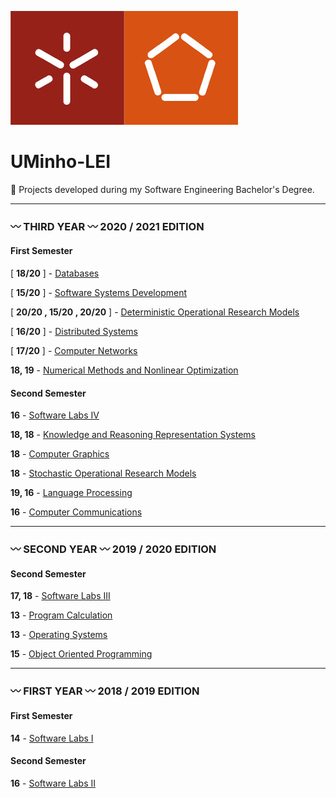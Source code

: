 ![alt text](https://github.com/L-Pinto/UMinho-LEI/blob/main/UM_logo.jpg)

# UMinho-LEI
:small_orange_diamond: Projects developed during my Software Engineering Bachelor's Degree.

***

### :wavy_dash: THIRD YEAR :wavy_dash:      2020 / 2021 EDITION

#### First Semester 
[ **18/20** ] - [Databases](https://github.com/L-Pinto/UMinho-LEI/tree/main/III/BD)

[ **15/20** ] - [Software Systems Development](https://github.com/L-Pinto/UMinho-LEI/tree/main/III/DSS)

[ **20/20 , 15/20 , 20/20** ] - [Deterministic Operational Research Models](https://github.com/L-Pinto/UMinho-LEI/tree/main/III/MDIO)

[ **16/20** ] - [Distributed Systems](https://github.com/L-Pinto/UMinho-LEI/tree/main/III/SD)

[ **17/20** ] - [Computer Networks](https://github.com/L-Pinto/UMinho-LEI/tree/main/III/RC)

**18, 19** - [Numerical Methods and Nonlinear Optimization](https://github.com/L-Pinto/UMinho-LEI/tree/main/III/MNOL)

#### Second Semester 
**16** - [Software Labs IV](https://github.com/L-Pinto/UMinho-LEI/tree/main/III/LI4)

**18, 18** - [Knowledge and Reasoning Representation Systems](https://github.com/L-Pinto/UMinho-LEI/tree/main/III/SRCR)

**18** - [Computer Graphics](https://github.com/L-Pinto/UMinho-LEI/tree/main/III/CG)

**18** - [Stochastic Operational Research Models](https://github.com/L-Pinto/UMinho-LEI/tree/main/III/MEIO)

**19, 16** - [Language Processing](https://github.com/L-Pinto/UMinho-LEI/tree/main/III/PL)

**16** - [Computer Communications](https://github.com/L-Pinto/UMinho-LEI/tree/main/III/CC)


***

### :wavy_dash: SECOND YEAR :wavy_dash:      2019 / 2020 EDITION

#### Second Semester 
**17, 18** - [Software Labs III](https://github.com/L-Pinto/UMinho-LEI/tree/main/II/LI3)

**13** - [Program Calculation](https://github.com/L-Pinto/UMinho-LEI/tree/main/II/CP)

**13** - [Operating Systems](https://github.com/L-Pinto/UMinho-LEI/tree/main/II/SO)

**15** - [Object Oriented Programming](https://github.com/L-Pinto/UMinho-LEI/tree/main/II/POO)


***

### :wavy_dash: FIRST YEAR :wavy_dash:      2018 / 2019 EDITION

#### First Semester 
**14** - [Software Labs I](https://github.com/L-Pinto/UMinho-LEI/tree/main/I/LI1)

#### Second Semester 
**16** - [Software Labs II](https://github.com/L-Pinto/UMinho-LEI/tree/main/I/LI2)
